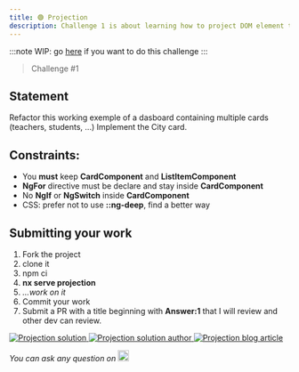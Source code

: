 ```yaml
---
title: 🟢 Projection
description: Challenge 1 is about learning how to project DOM element through components
---
```


:::note
WIP: go [here]() if you want to do this challenge
:::

> Challenge #1

## Statement

Refactor this working exemple of a dasboard containing multiple cards (teachers, students, ...)
Implement the City card.

## Constraints:

- You **must** keep **CardComponent** and **ListItemComponent**
- **NgFor** directive must be declare and stay inside **CardComponent**
- No **NgIf** or **NgSwitch** inside **CardComponent**
- CSS: prefer not to use **::ng-deep**, find a better way

## Submitting your work

1. Fork the project
2. clone it
3. npm ci
4. **nx serve projection**
5. _...work on it_
6. Commit your work
7. Submit a PR with a title beginning with **Answer:1** that I will review and other dev can review.

<a href="https://github.com/tomalaforge/angular-challenges/pulls?q=label%3A1+label%3Aanswer">
  <img
    src="https://img.shields.io/badge/-Solutions-green"
    alt="Projection solution"
  />
</a>
<a href='https://github.com/tomalaforge/angular-challenges/pulls?q=label%3A1+label%3A"answer+author"'>
  <img
    src="https://img.shields.io/badge/-Author solution-important"
    alt="Projection solution author"
  />
</a>
<a
  href="https://medium.com/@thomas.laforge/create-a-highly-customizable-component-cc3a9805e4c5"
  target="_blank"
  rel="noopener noreferrer">
  <img
    src="https://img.shields.io/badge/-Blog post explanation-blue"
    alt="Projection blog article"
  />
</a>

_You can ask any question on_ <a href="https://twitter.com/laforge_toma" target="_blank" rel="noopener noreferrer"><img src="./../../logo/twitter.svg" height=20px alt="twitter"/></a>
